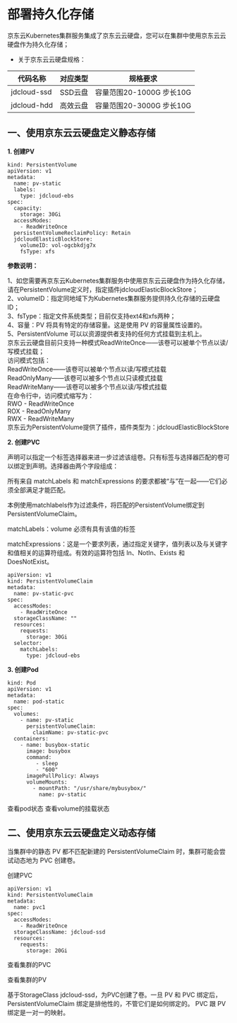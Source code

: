 
# 部署持久化存储

京东云Kubernetes集群服务集成了京东云云硬盘，您可以在集群中使用京东云云硬盘作为持久化存储；
- 关于京东云云硬盘规格：  

| 代码名称 | 对应类型 | 规格要求 |
| ------ | ------ | ------ |
| jdcloud-ssd | SSD云盘 | 容量范围20-1000G 步长10G |
| jdcloud-hdd | 高效云盘 | 容量范围20-3000G 步长10G |


## 一、使用京东云云硬盘定义静态存储
    
**1. 创建PV**
```
kind: PersistentVolume
apiVersion: v1
metadata:
  name: pv-static
  labels:
    type: jdcloud-ebs
spec:
  capacity:
    storage: 30Gi
  accessModes:
    - ReadWriteOnce
  persistentVolumeReclaimPolicy: Retain
  jdcloudElasticBlockStore:
    volumeID: vol-ogcbkdjg7x
    fsType: xfs
```     
**参数说明：**

1、如您需要再京东云Kubernetes集群服务中使用京东云云硬盘作为持久化存储，请在PersistentVolume定义时，指定插件jdcloudElasticBlockStore；  
2、volumeID：指定同地域下为Kubernetes集群服务提供持久化存储的云硬盘ID；  
3、fsType：指定文件系统类型；目前仅支持ext4和xfs两种；  
4、容量：PV 将具有特定的存储容量。这是使用 PV 的容量属性设置的。  
5、PersistentVolume 可以以资源提供者支持的任何方式挂载到主机上。  
京东云云硬盘目前只支持一种模式ReadWriteOnce——该卷可以被单个节点以读/写模式挂载；  
访问模式包括：  
ReadWriteOnce——该卷可以被单个节点以读/写模式挂载  
ReadOnlyMany——该卷可以被多个节点以只读模式挂载  
ReadWriteMany——该卷可以被多个节点以读/写模式挂载  
在命令行中，访问模式缩写为：    
RWO - ReadWriteOnce  
ROX - ReadOnlyMany  
RWX - ReadWriteMany  
京东云为PersistentVolume提供了插件，插件类型为：jdcloudElasticBlockStore  

**2. 创建PVC**

声明可以指定一个标签选择器来进一步过滤该组卷。只有标签与选择器匹配的卷可以绑定到声明。选择器由两个字段组成：

所有来自 matchLabels 和 matchExpressions 的要求都被“与”在一起——它们必须全部满足才能匹配。

本例使用matchlabels作为过滤条件，将匹配的PersistentVolume绑定到PersistentVolumeClaim。

matchLabels：volume 必须有具有该值的标签

matchExpressions：这是一个要求列表，通过指定关键字，值列表以及与关键字和值相关的运算符组成。有效的运算符包括 In、NotIn、Exists 和 DoesNotExist。
```
apiVersion: v1
kind: PersistentVolumeClaim
metadata:
  name: pv-static-pvc
spec:
  accessModes:
    - ReadWriteOnce
  storageClassName: ""
  resources:
    requests:
      storage: 30Gi
  selector:
    matchLabels:
      type: jdcloud-ebs
```
**3. 创建Pod**
```
kind: Pod
apiVersion: v1
metadata:
  name: pod-static
spec:
  volumes:
    - name: pv-static
      persistentVolumeClaim:
        claimName: pv-static-pvc
  containers:
    - name: busybox-static
      image: busybox
      command:
         - sleep
         - "600"
      imagePullPolicy: Always
      volumeMounts:
        - mountPath: "/usr/share/mybusybox/"
          name: pv-static
```
查看pod状态
查看volume的挂载状态

## 二、使用京东云云硬盘定义动态存储

当集群中的静态 PV 都不匹配新建的 PersistentVolumeClaim 时，集群可能会尝试动态地为 PVC 创建卷。

创建PVC
```
apiVersion: v1
kind: PersistentVolumeClaim
metadata:
  name: pvc1
spec:
  accessModes:
    - ReadWriteOnce
  storageClassName: jdcloud-ssd
  resources:
    requests:
      storage: 20Gi
```
查看集群的PVC

查看集群的PV

基于StorageClass jdcloud-ssd，为PVC创建了卷。一旦 PV 和 PVC 绑定后，PersistentVolumeClaim 绑定是排他性的，不管它们是如何绑定的。 PVC 跟 PV 绑定是一对一的映射。

 
